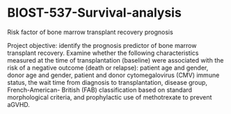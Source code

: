 # BIOST-537-Survival-analysis

Risk factor of bone marrow transplant recovery prognosis

Project objective: identify the prognosis predictor of bone marrow transplant recovery. Examine whether the following characteristics measured at the time of transplantation (baseline) were associated with the risk of a negative outcome (death or relapse): patient age and gender, donor age and gender, patient and donor cytomegalovirus (CMV) immune status, the wait time from diagnosis to transplantation, disease group, French-American- British (FAB) classification based on standard morphological criteria, and prophylactic use of methotrexate to prevent aGVHD. 
